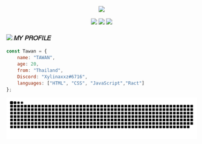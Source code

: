 
<p align="center">
  <img src="https://cdn.discordapp.com/attachments/838080777572581388/987967876512251944/welcome.gif">

<p align="center">
  <img src="https://cdn.discordapp.com/emojis/838194964068433940.gif?size=56&quality=lossless">
  <img src="https://discord.c99.nl/widget/theme-1/617590088066531338.png">
  <img src="https://cdn.discordapp.com/emojis/838194964068433940.gif?size=56&quality=lossless">

</p>

### <img src="https://cdn.discordapp.com/emojis/838194962214289438.gif?size=56&quality=lossless"> 𝑀𝑌 𝑃𝑅𝑂𝐹𝐼𝐿𝐸
```js
const Tawan = {
    name: "TAWAN",
    age: 20,
    from: "Thailand",
    Discord: "Xylinaxxz#6716",
    languages: ["HTML", "CSS", "JavaScript","Ract"]
};
```


<p align="center">
<img src="https://raw.githubusercontent.com/Platane/snk/output/github-contribution-grid-snake.svg">
</p>
